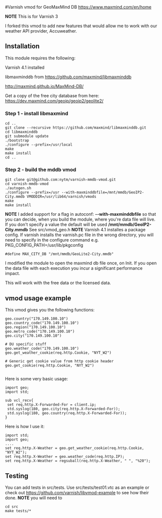 #Varnish vmod for GeoMaxMind DB
https://www.maxmind.com/en/home

**NOTE**
This is for Varnish 3

I forked this vmod to add new features that would allow me to work with our weather API provider, Accuweather.

## Installation
This module requires the following:

Varnish 4.1 installed

libmaxminddb from https://github.com/maxmind/libmaxminddb

http://maxmind.github.io/MaxMind-DB/

Get a copy of the free city database from here: https://dev.maxmind.com/geoip/geoip2/geolite2/

### Step 1 - install libmaxmind
```
cd ..
git clone --recursive https://github.com/maxmind/libmaxminddb.git
cd libmaxminddb
git submodule update
./bootstrap
./configure --prefix=/usr/local
make 
make install
cd ..
```
### Step 2 - build the mddb vmod
```
git clone git@github.com:nytm/varnish-mmdb-vmod.git
cd varnish-mmdb-vmod
./autogen.sh
./configure --prefix=/usr --with-maxminddbfile=/mnt/mmdb/GeoIP2-City.mmdb VMODDIR=/usr/lib64/varnish/vmods 
make
make install
```

**NOTE** I added support for a flag in autoconf:  **--with-maxminddbfile** so that you can decide, when you build the module, where you're data file will live. If you don't specify a value the default will be used **/mnt/mmdb/GeoIP2-City.mmdb** See src/vmod_geo.h
**NOTE** Varnish 4.1 installes a package config. If varnish installs the varnish.pc file in the wrong directory, you will need to specify in the configure command e.g. PKG_CONFIG_PATH=/usr/lib/pkgconfig



```
#define MAX_CITY_DB "/mnt/mmdb/GeoLite2-City.mmdb"
```

I modified the module to open the maxmind db file once, on Init. If you open the data file with each execution you incur a significant performance impact. 

This will work with the free data or the licensed data. 


## vmod usage example
This vmod gives you the following functions:
```
geo.country("170.149.100.10")
geo.country_code("170.149.100.10")
geo.region("170.149.100.10")
geo.metro_code("170.149.100.10")
geo.city("170.149.100.10")

# DU specific stuff
geo.weather_code("170.149.100.10")
geo.get_weather_cookie(req.http.Cookie, "NYT_W2")

# Generic get cookie value from http cookie header
geo.get_cookie(req.http.Cookie, "NYT_W2")


```

Here is some very basic usage:

```
import geo;
import std;

sub vcl_recv{
 set req.http.X-Forwarded-For = client.ip;
 std.syslog(180, geo.city(req.http.X-Forwarded-For));
 std.syslog(180, geo.country(req.http.X-Forwarded-For));
}

```
Here is how I use it:
```
import std;
import geo;
....
set req.http.X-Weather = geo.get_weather_cookie(req.http.Cookie, "NYT_W2");
set req.http.X-Weather = geo.weather_code(req.http.IP);
set req.http.X-Weather = regsuball(req.http.X-Weather, " ", "%20");
```

## Testing
You can add tests in src/tests. Use src/tests/test01.vtc as an example or check out https://github.com/varnish/libvmod-example to see how their done. **NOTE** you will need to 

```
cd src
make tests/*
```

